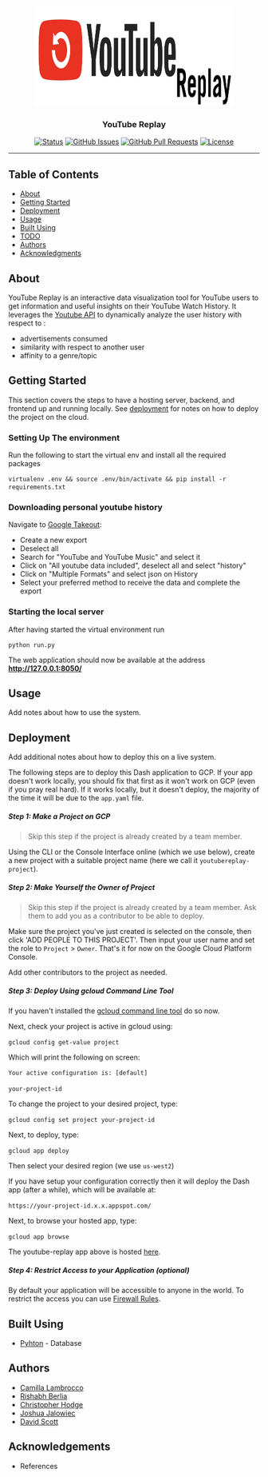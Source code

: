 <p align="center">
  <a href="" rel="noopener">
 <img width=400px height=200px src="./app/assets/youtube_replay.png" alt="Project logo"></a>
</p>

<h3 align="center">YouTube Replay</h3>

<div align="center">

[![Status](https://img.shields.io/badge/status-active-success.svg)]()
[![GitHub Issues](https://img.shields.io/github/issues/cala21/youtube_replay.svg)](https://github.com/cala21/youtube_replay/issues)
[![GitHub Pull Requests](https://img.shields.io/github/issues-pr/cala21/youtube_replay.svg)](https://github.com/cala21/youtube_replay/pulls)
[![License](https://img.shields.io/badge/license-MIT-blue.svg)](/LICENSE)

</div>

---

## **Table of Contents**

- [About](#about)
- [Getting Started](#getting_started)
- [Deployment](#deployment)
- [Usage](#usage)
- [Built Using](#built_using)
- [TODO](docume/TODO.md)
- [Authors](#authors)
- [Acknowledgments](#acknowledgement)

## **About <a name = "about"></a>**

YouTube Replay is an interactive data visualization tool for YouTube users to get information and useful insights on their YouTube Watch History. It leverages the [Youtube API](https://developers.google.com/youtube/v3/docs) to dynamically analyze the user history with respect to :

* advertisements consumed
* similarity with respect to another user
* affinity to a genre/topic

## **Getting Started <a name = "getting_started"></a>**
This section covers the steps to have a hosting server, backend, and frontend up and running locally. See [deployment](#deployment) for notes on how to deploy the project on the cloud.

### **Setting Up The environment**
Run the following to start the virtual env and install all the required packages
```
virtualenv .env && source .env/bin/activate && pip install -r requirements.txt
```

### **Downloading personal youtube history**
Navigate to [Google Takeout](https://takeout.google.com/settings/takeout):

* Create a new export
* Deselect all
* Search for "YouTube and YouTube Music" and select it
* Click on "All youtube data included", deselect all and select "history"
* Click on "Multiple Formats" and select json on History
* Select your preferred method to receive the data and complete the export


### **Starting the local server**
After having started the virtual environment run 
```
python run.py
```
The web application should now be available at the address **http://127.0.0.1:8050/**


## **Usage <a name="usage"></a>**

Add notes about how to use the system.

## **Deployment <a name = "deployment"></a>**

Add additional notes about how to deploy this on a live system.

The following steps are to deploy this Dash application to GCP. If your app doesn't work locally, you should fix that first as it won't work on GCP (even if you pray real hard). If it works locally, but it doesn't deploy, the majority of the time it will be due to the `app.yaml` file.

##### Step 1: Make a Project on GCP
> Skip this step if the project is already created by a team member.

Using the CLI or the Console Interface online (which we use below), create a new project with a suitable project name (here we call it `youtubereplay-project`).

##### Step 2: Make Yourself the Owner of Project

> Skip this step if the project is already created by a team member. Ask them to add you as a contributor to be able to deploy.

Make sure the project you've just created is selected on the console, then click 'ADD PEOPLE TO THIS PROJECT'.
Then input your user name and set the role to `Project` > `Owner`.
That's it for now on the Google Cloud Platform Console.

Add other contributors to the project as needed.

##### Step 3: Deploy Using gcloud Command Line Tool

If you haven't installed the [gcloud command line tool](https://cloud.google.com/sdk/gcloud/) do so now.

Next, check your project is active in gcloud using:

`gcloud config get-value project`

Which will print the following on screen:

```
Your active configuration is: [default]

your-project-id
```

To change the project to your desired project, type:

`gcloud config set project your-project-id`

Next, to deploy, type:

`gcloud app deploy`

Then select your desired region (we use `us-west2`)

If you have setup your configuration correctly then it will deploy the Dash app (after a while), which will be available at:

`https://your-project-id.x.x.appspot.com/`

Next, to browse your hosted app, type:

`gcloud app browse`

The youtube-replay app above is hosted [here](https://youtubereplay-project.wl.r.appspot.com).


##### Step 4: Restrict Access to your Application (optional)

By default your application will be accessible to anyone in the world. To restrict the access you can use [Firewall Rules](https://cloud.google.com/blog/products/gcp/introducing-app-engine-firewall-an-easy-way-to-control-access-to-your-app).

## **Built Using <a name = "built_using"></a>**

- [Pyhton](https://www.mongodb.com/) - Database

## **Authors <a name = "authors"></a>**

- [Camilla Lambrocco](https://github.com/cala21)
- [Rishabh Berlia](https://github.com/berliarishabh)
- [Christopher Hodge](https://github.com/)
- [Joshua Jalowiec](https://github.com/)
- [David Scott](https://github.com/)


## **Acknowledgements <a name = "acknowledgement"></a>**
- References
